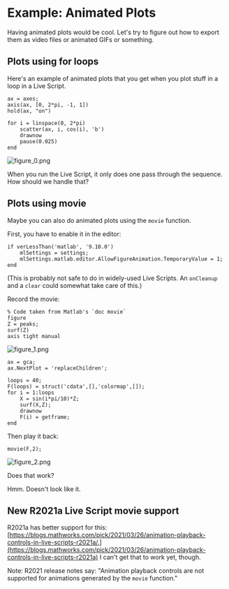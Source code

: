 # Example: Animated Plots

Having animated plots would be cool. Let's try to figure out how to export them as video files or animated GIFs or something.

## Plots using for loops

Here's an example of animated plots that you get when you plot stuff in a loop in a Live Script.

```matlab:Code
ax = axes;
axis(ax, [0, 2*pi, -1, 1])
hold(ax, "on")

for i = linspace(0, 2*pi)
    scatter(ax, i, cos(i), 'b')
    drawnow
    pause(0.025)
end
```

![figure_0.png](AnimatedPlots_images/figure_0.png)

When you run the Live Script, it only does one pass through the sequence. How should we handle that?

## Plots using movie

Maybe you can also do animated plots using the `movie` function.

First, you have to enable it in the editor:

```matlab:Code
if verLessThan('matlab', '9.10.0')
    mlSettings = settings;
    mlSettings.matlab.editor.AllowFigureAnimation.TemporaryValue = 1;
end
```

(This is probably not safe to do in widely-used Live Scripts. An `onCleanup` and a `clear` could somewhat take care of this.)

Record the movie:

```matlab:Code
% Code taken from Matlab's `doc movie`
figure
Z = peaks;
surf(Z)
axis tight manual
```

![figure_1.png](AnimatedPlots_images/figure_1.png)

```matlab:Code
ax = gca;
ax.NextPlot = 'replaceChildren';

loops = 40;
F(loops) = struct('cdata',[],'colormap',[]);
for i = 1:loops
    X = sin(i*pi/10)*Z;
    surf(X,Z);
    drawnow
    F(i) = getframe;
end
```

Then play it back:

```matlab:Code
movie(F,2);
```

![figure_2.png](AnimatedPlots_images/figure_2.png)

Does that work?

Hmm. Doesn't look like it.

## New R2021a Live Script movie support

R2021a has better support for this: [https://blogs.mathworks.com/pick/2021/03/26/animation-playback-controls-in-live-scripts-r2021a/.](https://blogs.mathworks.com/pick/2021/03/26/animation-playback-controls-in-live-scripts-r2021a) I can't get that to work yet, though.

Note: R2021 release notes say: "Animation playback controls are not supported for animations generated by the `movie` function."

<!-- This Markdown was generated from Matlab Live Script with Janklab MlxShake (https://mlxshake.janklab.net) -->
